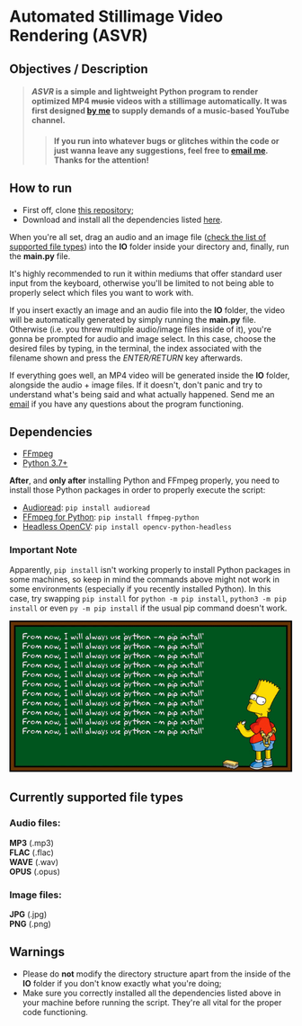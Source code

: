 # Automated Stillimage Video Rendering (ASVR)

## Objectives / Description

> #### _ASVR_ is a simple and lightweight Python program to render optimized MP4 ~~music~~ videos with a stillimage automatically. It was first designed [by me](https://github.com/fxred) to supply demands of a music-based YouTube channel.
>
>> #### If you run into whatever bugs or glitches within the code or just wanna leave any suggestions, feel free to [email me](mailto:fxr.ed03@gmail.com). Thanks for the attention!

## How to run

* First off, clone [this repository](https://github.com/fxred/ASVR);
* Download and install all the dependencies listed [here](#dependencies).


When you're all set, drag an audio and an image file ([check the list of supported file types](#currently-supported-file-types)) into the **IO** folder inside your directory and, finally, run the **main.py** file.

It's highly recommended to run it within mediums that offer standard user input from the keyboard, otherwise you'll be limited to not being able to properly select which files you want to work with.

If you insert exactly an image and an audio file into the __IO__ folder, the video will be automatically generated by simply running the __main.py__ file.
Otherwise (i.e. you threw multiple audio/image files inside of it), you're gonna be prompted for audio and image select. In this case, choose the desired files by typing, in the terminal, the index associated with the filename shown and press the _ENTER/RETURN_ key afterwards.

If everything goes well, an MP4 video will be generated inside the __IO__ folder, alongside the audio + image files.
If it doesn't, don't panic and try to understand what's being said and what actually happened. Send me an [email](mailto:fxr.ed03@gmail.com) if you have any questions about the program functioning.


## Dependencies

* [FFmpeg](https://ffmpeg.org/download.html)
* [Python 3.7+](https://www.python.org/downloads)


**After**, and **only after** installing Python and FFmpeg properly, you need to install those Python packages in order to properly execute the script:

* [Audioread](https://pypi.org/project/audioread): `pip install audioread`
* [FFmpeg for Python](https://pypi.org/project/ffmpeg-python): `pip install ffmpeg-python`
* [Headless OpenCV](https://pypi.org/project/opencv-python-headless): `pip install opencv-python-headless`

### Important Note
Apparently, `pip install` isn't working properly to install Python packages in some machines, so keep in mind the commands above might not work in some environments (especially if you recently installed Python). In this case, try swapping `pip install` for `python -m pip install`, `python3 -m pip install` or even `py -m pip install` if the usual pip command doesn't work.

![python -m pip install](wwpLI.png "python -m pip install python -m pip install python -m pip install python -m pip install python -m pip install python -m pip install")

## Currently supported file types

### Audio files:

__MP3__ (.mp3) <br>
__FLAC__ (.flac) <br>
__WAVE__ (.wav) <br>
__OPUS__ (.opus)

### Image files:

__JPG__ (.jpg) <br>
__PNG__ (.png)

## Warnings

* Please do **not** modify the directory structure apart from the inside of the __IO__ folder if you don't know exactly what you're doing;
* Make sure you correctly installed all the dependencies listed above in your machine before running the script. They're all vital for the proper code functioning.